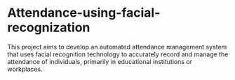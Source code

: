# Attendance-using-facial-recognization
This project aims to develop an automated attendance management system that uses facial recognition technology to accurately record and manage the attendance of individuals, primarily in educational institutions or workplaces. 
